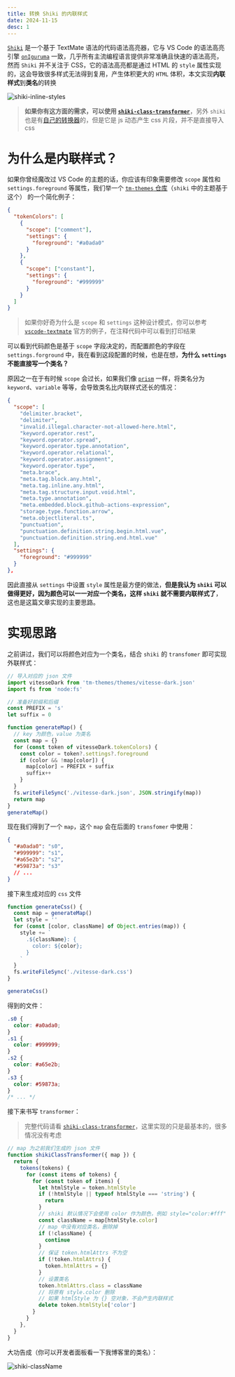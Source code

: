 ```yaml
---
title: 转换 Shiki 的内联样式
date: 2024-11-15
desc: 1
---
```


[`Shiki`](https://github.com/shikijs/shiki) 是一个基于 TextMate 语法的代码语法高亮器，它与 VS Code 的语法高亮引擎 [`onIguruma`](https://github.com/kkos/oniguruma) 一致，几乎所有主流编程语言提供非常准确且快速的语法高亮，然而 `Shiki` 并不关注于 CSS，它的语法高亮都是通过 HTML 的 `style` 属性实现的，这会导致很多样式无法得到复用，产生体积更大的 `HTML` 体积，本文实现**内联样式**到**类名**的转换

![shiki-inline-styles](shiki-inline-styles.webp)

> **如果你有这方面的需求，可以使用 [`shiki-class-transformer`](https://github.com/Plumbiu/shiki-class-transformer)**，另外 `shiki` 也是有[自己的转换器](https://shiki.style/packages/transformers#transformerstyletoclass)的，但是它是 js 动态产生 css 片段，并不是直接导入 css

# 为什么是内联样式？

如果你曾经魔改过 VS Code 的主题的话，你应该有印象需要修改 `scope` 属性和 `settings.foreground` 等属性，我们举一个 [`tm-themes` 仓库](https://github.com/shikijs/textmate-grammars-themes/tree/main/packages/tm-themes)（`shiki` 中的主题基于这个） 的一个简化例子：

```json
{
  "tokenColors": [
    {
      "scope": ["comment"],
      "settings": {
        "foreground": "#a0ada0"
      }
    },
    {
      "scope": ["constant"],
      "settings": {
        "foreground": "#999999"
      }
    }
  ]
}
```

> 如果你好奇为什么是 `scope` 和 `settings` 这种设计模式，你可以参考 [`vscode-textmate`](https://github.com/microsoft/vscode-textmate?tab=readme-ov-file#using) 官方的例子，在注释代码中可以看到打印结果

可以看到代码颜色是基于 `scope` 字段决定的，而配置颜色的字段在 `settings.forground` 中，我在看到这段配置的时候，也是在想，**为什么 `settings` 不能直接写一个类名？**

原因之一在于有时候 `scope` 会过长，如果我们像 [`prism`](https://github.com/PrismJS/prism) 一样，将类名分为 `keyword`、`variable` 等等，会导致类名比内联样式还长的情况：

```json
{
  "scope": [
    "delimiter.bracket",
    "delimiter",
    "invalid.illegal.character-not-allowed-here.html",
    "keyword.operator.rest",
    "keyword.operator.spread",
    "keyword.operator.type.annotation",
    "keyword.operator.relational",
    "keyword.operator.assignment",
    "keyword.operator.type",
    "meta.brace",
    "meta.tag.block.any.html",
    "meta.tag.inline.any.html",
    "meta.tag.structure.input.void.html",
    "meta.type.annotation",
    "meta.embedded.block.github-actions-expression",
    "storage.type.function.arrow",
    "meta.objectliteral.ts",
    "punctuation",
    "punctuation.definition.string.begin.html.vue",
    "punctuation.definition.string.end.html.vue"
  ],
  "settings": {
    "foreground": "#999999"
  }
},
```

因此直接从 `settings` 中设置 `style` 属性是最方便的做法，**但是我认为 `shiki` 可以做得更好，因为颜色可以一一对应一个类名，这样 `shiki` 就不需要内联样式了**，这也是这篇文章实现的主要思路。

# 实现思路

之前讲过，我们可以将颜色对应为一个类名，结合 `shiki` 的 `transfomer` 即可实现外联样式：

```js
// 导入对应的 json 文件
import vitesseDark from 'tm-themes/themes/vitesse-dark.json'
import fs from 'node:fs'

// 准备好前缀和后缀
const PREFIX = 's'
let suffix = 0

function generateMap() {
  // key 为颜色，value 为类名
  const map = {}
  for (const token of vitesseDark.tokenColors) {
    const color = token?.settings?.foreground
    if (color && !map[color]) {
      map[color] = PREFIX + suffix
      suffix++
    }
  }
  fs.writeFileSync('./vitesse-dark.json', JSON.stringify(map))
  return map
}
generateMap()
```

现在我们得到了一个 `map`，这个 `map` 会在后面的 `transfomer` 中使用：

```json
{
  "#a0ada0": "s0",
  "#999999": "s1",
  "#a65e2b": "s2",
  "#59873a": "s3"
  // ...
}
```

接下来生成对应的 `css` 文件

```js
function generateCss() {
  const map = generateMap()
  let style = ''
  for (const [color, className] of Object.entries(map)) {
    style += `
      .${className}: {
        color: ${color};
      }
    `
  }
  fs.writeFileSync('./vitesse-dark.css')
}

generateCss()
```

得到的文件：

```css
.s0 {
  color: #a0ada0;
}
.s1 {
  color: #999999;
}
.s2 {
  color: #a65e2b;
}
.s3 {
  color: #59873a;
}
/* ... */
```

接下来书写 `transformer`：

> 完整代码请看 [`shiki-class-transformer`](https://github.com/Plumbiu/shiki-class-transformer/blob/main/src/index.ts)，这里实现的只是最基本的，很多情况没有考虑

```js
// map 为之前我们生成的 json 文件
function shikiClassTransformer({ map }) {
  return {
    tokens(tokens) {
      for (const items of tokens) {
        for (const token of items) {
          let htmlStyle = token.htmlStyle
          if (!htmlStyle || typeof htmlStyle === 'string') {
            return
          }
          // shiki 默认情况下会使用 color 作为颜色，例如 style="color:#fff"
          const className = map[htmlStyle.color]
          // map 中没有对应类名，删除掉
          if (!className) {
            continue
          }
          // 保证 token.htmlAttrs 不为空
          if (!token.htmlAttrs) {
            token.htmlAttrs = {}
          }
          // 设置类名
          token.htmlAttrs.class = className
          // 将原有 style.color 删除
          // 如果 htmlStyle 为 {} 空对象，不会产生内联样式
          delete token.htmlStyle['color']
        }
      }
    },
  }
}
```

大功告成（你可以开发者面板看一下我博客里的类名）：

![shiki-className](shiki-className.webp)
